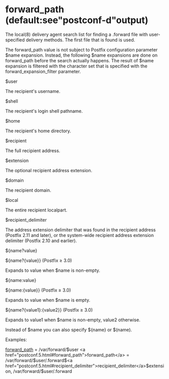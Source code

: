 # forward_path (default:see"postconf-d"output) 

 The local(8) delivery agent search list for finding a .forward
file with user-specified delivery methods. The first file that is
found is used.  

 The forward_path value is not subject to Postfix configuration
parameter $name expansion. Instead, the following $name expansions
are done on forward_path before the search actually happens.
The result of $name expansion is
filtered with the character set that is specified with the
forward_expansion_filter parameter.  



$user

The recipient's username. 

$shell

The recipient's login shell pathname. 

$home

The recipient's home directory. 

$recipient

The full recipient address. 

$extension

The optional recipient address extension. 

$domain

The recipient domain. 

$local

The entire recipient localpart. 

$recipient_delimiter

The address extension delimiter that was found in the recipient
address (Postfix 2.11 and later), or the system-wide recipient
address extension delimiter (Postfix 2.10 and earlier). 

${name?value}

${name?{value}} (Postfix &ge; 3.0)

Expands to value when $name is non-empty. 

${name:value}

${name:{value}} (Postfix &ge; 3.0)

Expands to value when $name is empty. 

${name?{value1}:{value2}} (Postfix &ge; 3.0)

Expands to value1 when $name is non-empty,
value2 otherwise. 




Instead of $name you can also specify ${name} or $(name).



Examples:



<a href="postconf.5.html#forward_path">forward_path</a> = /var/forward/$user
<a href="postconf.5.html#forward_path">forward_path</a> =
    /var/forward/$user/.forward$<a href="postconf.5.html#recipient_delimiter">recipient_delimiter</a>$extension,
    /var/forward/$user/.forward



